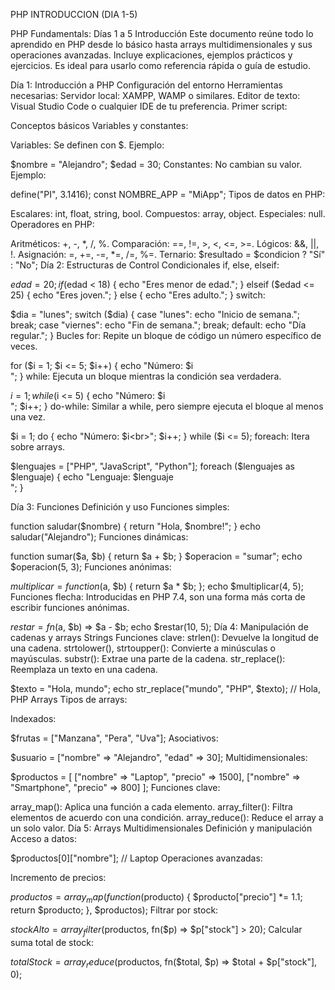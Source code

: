 PHP INTRODUCCION (DIA 1-5)

PHP Fundamentals: Días 1 a 5
Introducción
Este documento reúne todo lo aprendido en PHP desde lo básico hasta arrays multidimensionales y sus operaciones avanzadas. Incluye explicaciones, ejemplos prácticos y ejercicios. Es ideal para usarlo como referencia rápida o guía de estudio.

Día 1: Introducción a PHP
Configuración del entorno
Herramientas necesarias:
Servidor local: XAMPP, WAMP o similares.
Editor de texto: Visual Studio Code o cualquier IDE de tu preferencia.
Primer script:


<?php
echo "¡Hola, mundo!";
?>
Conceptos básicos
Variables y constantes:

Variables: Se definen con $.
Ejemplo:


$nombre = "Alejandro";
$edad = 30;
Constantes: No cambian su valor.
Ejemplo:



define("PI", 3.1416);
const NOMBRE_APP = "MiApp";
Tipos de datos en PHP:

Escalares: int, float, string, bool.
Compuestos: array, object.
Especiales: null.
Operadores en PHP:

Aritméticos: +, -, *, /, %.
Comparación: ==, !=, >, <, <=, >=.
Lógicos: &&, ||, !.
Asignación: =, +=, -=, *=, /=, %=.
Ternario: $resultado = $condicion ? "Sí" : "No";
Día 2: Estructuras de Control
Condicionales
if, else, elseif:


$edad = 20;
if ($edad < 18) {
    echo "Eres menor de edad.";
} elseif ($edad <= 25) {
    echo "Eres joven.";
} else {
    echo "Eres adulto.";
}
switch:


$dia = "lunes";
switch ($dia) {
    case "lunes":
        echo "Inicio de semana.";
        break;
    case "viernes":
        echo "Fin de semana.";
        break;
    default:
        echo "Día regular.";
}
Bucles
for: Repite un bloque de código un número específico de veces.


for ($i = 1; $i <= 5; $i++) {
    echo "Número: $i<br>";
}
while: Ejecuta un bloque mientras la condición sea verdadera.


$i = 1;
while ($i <= 5) {
    echo "Número: $i<br>";
    $i++;
}
do-while: Similar a while, pero siempre ejecuta el bloque al menos una vez.


$i = 1;
do {
    echo "Número: $i<br>";
    $i++;
} while ($i <= 5);
foreach: Itera sobre arrays.


$lenguajes = ["PHP", "JavaScript", "Python"];
foreach ($lenguajes as $lenguaje) {
    echo "Lenguaje: $lenguaje<br>";
}


Día 3: Funciones
Definición y uso
Funciones simples:


function saludar($nombre) {
    return "Hola, $nombre!";
}
echo saludar("Alejandro");
Funciones dinámicas:


function sumar($a, $b) {
    return $a + $b;
}
$operacion = "sumar";
echo $operacion(5, 3);
Funciones anónimas:


$multiplicar = function($a, $b) {
    return $a * $b;
};
echo $multiplicar(4, 5);
Funciones flecha:
Introducidas en PHP 7.4, son una forma más corta de escribir funciones anónimas.


$restar = fn($a, $b) => $a - $b;
echo $restar(10, 5);
Día 4: Manipulación de cadenas y arrays
Strings
Funciones clave:
strlen(): Devuelve la longitud de una cadena.
strtolower(), strtoupper(): Convierte a minúsculas o mayúsculas.
substr(): Extrae una parte de la cadena.
str_replace(): Reemplaza un texto en una cadena.

$texto = "Hola, mundo";
echo str_replace("mundo", "PHP", $texto); // Hola, PHP
Arrays
Tipos de arrays:

Indexados:

$frutas = ["Manzana", "Pera", "Uva"];
Asociativos:

$usuario = ["nombre" => "Alejandro", "edad" => 30];
Multidimensionales:

$productos = [
    ["nombre" => "Laptop", "precio" => 1500],
    ["nombre" => "Smartphone", "precio" => 800]
];
Funciones clave:

array_map(): Aplica una función a cada elemento.
array_filter(): Filtra elementos de acuerdo con una condición.
array_reduce(): Reduce el array a un solo valor.
Día 5: Arrays Multidimensionales
Definición y manipulación
Acceso a datos:


$productos[0]["nombre"]; // Laptop
Operaciones avanzadas:

Incremento de precios:


$productos = array_map(function($producto) {
    $producto["precio"] *= 1.1;
    return $producto;
}, $productos);
Filtrar por stock:


$stockAlto = array_filter($productos, fn($p) => $p["stock"] > 20);
Calcular suma total de stock:


$totalStock = array_reduce($productos, fn($total, $p) => $total + $p["stock"], 0);













